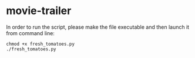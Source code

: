 # movie-trailer

In order to run the script, please make the file executable and then launch it from command line:

    chmod +x fresh_tomatoes.py
    ./fresh_tomatoes.py
